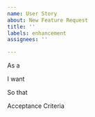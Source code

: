 ```yaml
---
name: User Story
about: New Feature Request
title: ''
labels: enhancement
assignees: ''

---
```


As a


I want


So that


Acceptance Criteria
